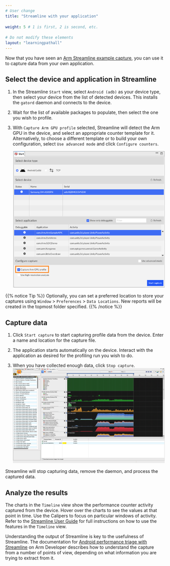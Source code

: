 ```yaml
---
# User change
title: "Streamline with your application"

weight: 5 # 1 is first, 2 is second, etc.

# Do not modify these elements
layout: "learningpathall"
---
```

Now that you have seen an [Arm Streamline example capture](/learning-paths/mobile-graphics-and-gaming/ams/streamline_example/), you can use it to capture data from your own application.

## Select the device and application in Streamline

1. In the Streamline `Start` view, select `Android (adb)` as your device type, then select your device from the list of detected devices. This installs the `gatord` daemon and connects to the device.

1. Wait for the list of available packages to populate, then select the one you wish to profile.
1. With `Capture Arm GPU profile` selected, Streamline will detect the Arm GPU in the device, and select an appropriate counter template for it. Alternatively, to choose a different template or to build your own configuration, select `Use advanced mode` and click `Configure counters`.

    ![Connect to device #center](images/start.png "Connect to the device")

{{% notice Tip %}}
Optionally, you can set a preferred location to store your captures using `Window` > `Preferences` > `Data Locations`. New reports will be created in the topmost folder specified.
{{% /notice %}}

## Capture data

1. Click `Start capture` to start capturing profile data from the device. Enter a name and location for the capture file.

1. The application starts automatically on the device. Interact with the application as desired for the profiling run you wish to do.

1. When you have collected enough data, click `Stop capture`.
![Stop capture #center](images/stop_capture.png "Stop Capture")

Streamline will stop capturing data, remove the daemon, and process the captured data.

## Analyze the results

The charts in the `Timeline` view show the performance counter activity captured from the device. Hover over the charts to see the values at that point in time. Use the Calipers to focus on particular windows of activity. Refer to the [Streamline User Guide](https://developer.arm.com/documentation/101816/latest/Analyze-your-capture) for full instructions on how to use the features in the `Timeline` view.

Understanding the output of Streamline is key to the usefulness of Streamline. The documentation for [Android performance triage with Streamline](https://developer.arm.com/documentation/102540/latest/) on Arm Developer describes how to understand the capture from a number of points of view, depending on what information you are trying to extract from it.
